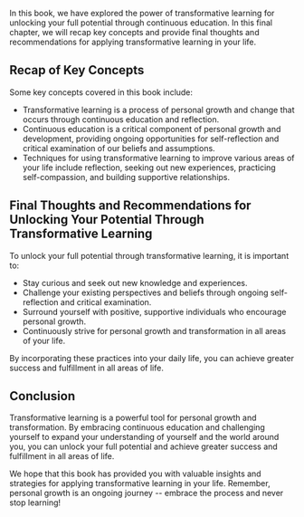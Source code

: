
In this book, we have explored the power of transformative learning for unlocking your full potential through continuous education. In this final chapter, we will recap key concepts and provide final thoughts and recommendations for applying transformative learning in your life.

Recap of Key Concepts
---------------------

Some key concepts covered in this book include:

* Transformative learning is a process of personal growth and change that occurs through continuous education and reflection.
* Continuous education is a critical component of personal growth and development, providing ongoing opportunities for self-reflection and critical examination of our beliefs and assumptions.
* Techniques for using transformative learning to improve various areas of your life include reflection, seeking out new experiences, practicing self-compassion, and building supportive relationships.

Final Thoughts and Recommendations for Unlocking Your Potential Through Transformative Learning
-----------------------------------------------------------------------------------------------

To unlock your full potential through transformative learning, it is important to:

* Stay curious and seek out new knowledge and experiences.
* Challenge your existing perspectives and beliefs through ongoing self-reflection and critical examination.
* Surround yourself with positive, supportive individuals who encourage personal growth.
* Continuously strive for personal growth and transformation in all areas of your life.

By incorporating these practices into your daily life, you can achieve greater success and fulfillment in all areas of life.

Conclusion
----------

Transformative learning is a powerful tool for personal growth and transformation. By embracing continuous education and challenging yourself to expand your understanding of yourself and the world around you, you can unlock your full potential and achieve greater success and fulfillment in all areas of life.

We hope that this book has provided you with valuable insights and strategies for applying transformative learning in your life. Remember, personal growth is an ongoing journey -- embrace the process and never stop learning!